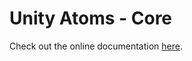 # Unity Atoms - Core

Check out the online documentation [here](https://unity-atoms.github.io/unity-atoms/).
